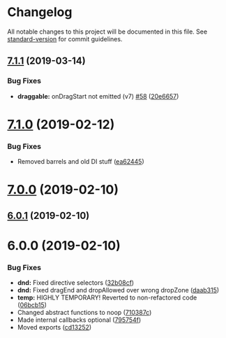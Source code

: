 # Changelog

All notable changes to this project will be documented in this file. See [standard-version](https://github.com/conventional-changelog/standard-version) for commit guidelines.

## [7.1.1](https://github.com/beyerleinf/ngx-dnd/compare/v7.1.0...v7.1.1) (2019-03-14)


### Bug Fixes

* **draggable:** onDragStart not emitted (v7) [#58](https://github.com/beyerleinf/ngx-dnd/issues/58) ([20e6657](https://github.com/beyerleinf/ngx-dnd/commit/20e6657))



<a name="7.1.0"></a>
# [7.1.0](https://github.com/beyerleinf/ngx-dnd/compare/v7.0.0...v7.1.0) (2019-02-12)


### Bug Fixes

* Removed barrels and old DI stuff ([ea62445](https://github.com/beyerleinf/ngx-dnd/commit/ea62445))



<a name="7.0.0"></a>
# [7.0.0](https://github.com/beyerleinf/ngx-dnd/compare/v6.0.1...v7.0.0) (2019-02-10)



<a name="6.0.1"></a>
## [6.0.1](https://github.com/beyerleinf/ngx-dnd/compare/v6.0.0...v6.0.1) (2019-02-10)



<a name="6.0.0"></a>
# 6.0.0 (2019-02-10)


### Bug Fixes

* **dnd:** Fixed directive selectors ([32b08cf](https://github.com/beyerleinf/ngx-dnd/commit/32b08cf))
* **dnd:** Fixed dragEnd and dropAllowed over wrong dropZone ([daab315](https://github.com/beyerleinf/ngx-dnd/commit/daab315))
* **temp:**  HIGHLY TEMPORARY! Reverted to non-refactored code ([06bcb15](https://github.com/beyerleinf/ngx-dnd/commit/06bcb15))
* Changed abstract functions to noop ([710387c](https://github.com/beyerleinf/ngx-dnd/commit/710387c))
* Made internal callbacks optional ([795754f](https://github.com/beyerleinf/ngx-dnd/commit/795754f))
* Moved exports ([cd13252](https://github.com/beyerleinf/ngx-dnd/commit/cd13252))
